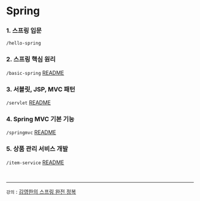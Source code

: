 # Spring


### 1. 스프링 입문

`/hello-spring`

### 2. 스프링 핵심 원리

`/basic-spring`
[README](https://github.com/jmxx219/Spring-Study/tree/main/basic-spring/README.md)


### 3. 서블릿, JSP, MVC 패턴

`/servlet`
[README](https://github.com/jmxx219/Spring-Study/blob/main/servlet/README.md)

### 4. Spring MVC 기본 기능

`/springmvc`
[README](https://github.com/jmxx219/Spring-Study/blob/main/springmvc/README.md)

### 5. 상품 관리 서비스 개발

`/item-service`
[README](https://github.com/jmxx219/Spring-Study/blob/main/item-service/README.md)

<br>

---
`강의` : [김영한의 스프링 완전 정복](https://www.inflearn.com/roadmaps/373)
